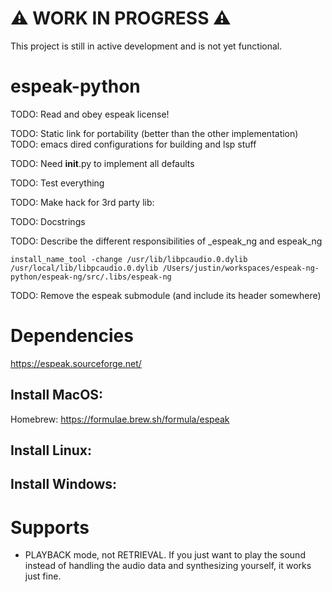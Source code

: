 # ⚠️ WORK IN PROGRESS ⚠️
This project is still in active development and is not yet functional.

# espeak-python

TODO: Read and obey espeak license!

TODO: Static link for portability (better than the other implementation)
TODO: emacs dired configurations for building and lsp stuff

TODO: Need __init__.py to implement all defaults

TODO: Test everything

TODO: Make hack for 3rd party lib:

TODO: Docstrings

TODO: Describe the different responsibilities of \_espeak\_ng and espeak\_ng
```
install_name_tool -change /usr/lib/libpcaudio.0.dylib /usr/local/lib/libpcaudio.0.dylib /Users/justin/workspaces/espeak-ng-python/espeak-ng/src/.libs/espeak-ng
```

TODO: Remove the espeak submodule (and include its header somewhere)

# Dependencies

https://espeak.sourceforge.net/

## Install MacOS:

Homebrew: https://formulae.brew.sh/formula/espeak

## Install Linux:

## Install Windows:

# Supports
* PLAYBACK mode, not RETRIEVAL. If you just want to play the sound instead of handling the audio data and synthesizing yourself, it works just fine.
